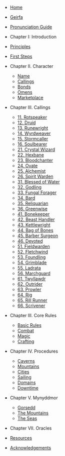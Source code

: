 - [Home](/)
- [Geirfa](/pages/geirfa.md)
- [Pronunciation Guide](/pages/pronunciation-guide.md)
- Chapter I: Introduction
- [Principles](principles.md)
- [First Steps](first-steps.md)
- Chapter II. Character
  - [Name](names.md)
  - [Callings](/pages/calling.md)
  - [Bonds](/bonds.md)
  - [Omens](omen.md)
  - [Marketplace](marketplace.md)
- Chapter III. Callings
  - [11. Rotspeaker](/pages/callings/11-rotspeaker.md)
  - [12. Druid](/pages/callings/12-druid.md)
  - [13. Runewright](/pages/callings/13-runewright.md)
  - [14. Wyrdweaver](/pages/callings/14-wyrdweaver.md)
  - [15. Stormcaller](/pages/callings/15-stormcaller.md)
  - [16. Soulbearer](/pages/callings/16-soulbearer.md)
  - [21. Crystal Wizard](/pages/callings/21-crystal-wizard.md)
  - [22. Hexbane](/pages/callings/22-hexbane.md)
  - [23. Bloodchanter](/pages/callings/23-bloodchanter.md)
  - [24. Ovate](/pages/callings/24-ovate.md)
  - [25. Alchemist](/pages/callings/25-alchemist.md)
  - [26. Spirit Warden](/pages/callings/26-spirit-warden.md)
  - [31. Blessed of Water](/pages/callings/31-blessed-of-water.md)
  - [32. Godling](/pages/callings/32-godling.md)
  - [33. Fungal Forager](/pages/callings/33-fungal-forager.md)
  - [34. Bard](/pages/callings/34-bard.md)
  - [35. Reliquarian](/pages/callings/35-reliquarian.md)
  - [36. Greenwise](/pages/callings/36-greenwise.md)
  - [41. Bonekeeper](/pages/callings/41-bonekeeper.md)
  - [42. Beast Handler](/pages/callings/42-beast-handler.md)
  - [43. Kettlewright](/pages/callings/43-kettlewright.md)
  - [44. Bag of Bones](/pages/callings/44-bag-of-bones.md)
  - [45. Barber Surgeon](/pages/callings/45-barber-surgeon.md)
  - [46. Devoted](/pages/callings/46-devoted.md)
  - [51. Fieldwarden](/pages/callings/51-fieldwarden.md)
  - [52. Fletchwind](/pages/callings/52-fletchwind.md)
  - [53. Foundling](/pages/callings/53-foundling.md)
  - [54. Grimblade](/pages/callings/54-grimblade.md)
  - [55. Ladrata](/pages/callings/55-ladrata.md)
  - [56. Marchguard](/pages/callings/56-marchguard.md)
  - [61. Twyllawdr](/pages/callings/61-twyllawdr.md)
  - [62. Outrider](/pages/callings/62-outrider.md)
  - [63. Prowler](/pages/callings/63-prowler.md)
  - [64. Rig](/pages/callings/64-rig.md)
  - [65. Rill Runner](/pages/callings/65-rill-runner.md)
  - [66. Scrivener](/pages/callings/66-scrivener.md)
- Chapter III. Core Rules
  -  [Basic Rules](/pages/core-rules/basic-rules.md)
  -  [Combat](/pages/core-rules/combat.md)
  -  [Magic](/pages/core-rules/magic.md)
  -  [Crafting](/pages/core-rules/crafting.md)
- Chapter IV. Procedures
  - [Caverns](/pages/procedures/dungeons.md)
  - [Mountains](/pages/procedures/mountains.md)
  - [Cities](/pages/procedures/cities.md)
  - [Sailing](/pages/procedures/sailing.md)
  - [Domains](/pages/procedures/domains.md)
  - [Downtime](/pages/procedures/downtime.md)   
- Chapter V. Mynyddmor
  - [Gorsedd](/pages/mynyddmor/gorsedd.md)
  - [The Mountains](/pages/mynyddmor/mountains.md)
  - [The Seas](/pages/mynyddmor/seas.md)
- Chapter VII. Oracles

- [Resources](resources.md)
- [Acknowledgements](acknowledgements.md)
